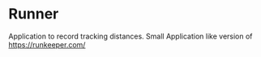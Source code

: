 # Runner
Application to record tracking distances. Small Application like version of https://runkeeper.com/

